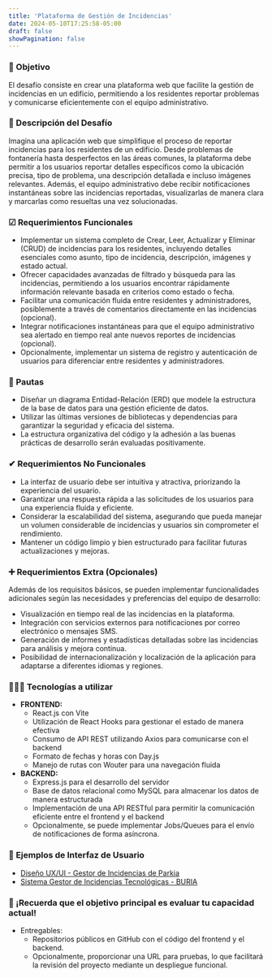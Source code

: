 ```yaml
---
title: 'Plataforma de Gestión de Incidencias'
date: 2024-05-10T17:25:58-05:00
draft: false
showPagination: false
---
```


### 🎯 Objetivo

El desafío consiste en crear una plataforma web que facilite la gestión de incidencias en un edificio, permitiendo a los residentes reportar problemas y comunicarse eficientemente con el equipo administrativo.

### 📃 Descripción del Desafío

Imagina una aplicación web que simplifique el proceso de reportar incidencias para los residentes de un edificio. Desde problemas de fontanería hasta desperfectos en las áreas comunes, la plataforma debe permitir a los usuarios reportar detalles específicos como la ubicación precisa, tipo de problema, una descripción detallada e incluso imágenes relevantes. Además, el equipo administrativo debe recibir notificaciones instantáneas sobre las incidencias reportadas, visualizarlas de manera clara y marcarlas como resueltas una vez solucionadas.

### ☑ Requerimientos Funcionales

- Implementar un sistema completo de Crear, Leer, Actualizar y Eliminar (CRUD) de incidencias para los residentes, incluyendo detalles esenciales como asunto, tipo de incidencia, descripción, imágenes y estado actual.
- Ofrecer capacidades avanzadas de filtrado y búsqueda para las incidencias, permitiendo a los usuarios encontrar rápidamente información relevante basada en criterios como estado o fecha.
- Facilitar una comunicación fluida entre residentes y administradores, posiblemente a través de comentarios directamente en las incidencias (opcional).
- Integrar notificaciones instantáneas para que el equipo administrativo sea alertado en tiempo real ante nuevos reportes de incidencias (opcional).
- Opcionalmente, implementar un sistema de registro y autenticación de usuarios para diferenciar entre residentes y administradores.

### 🧭 Pautas

- Diseñar un diagrama Entidad-Relación (ERD) que modele la estructura de la base de datos para una gestión eficiente de datos.
- Utilizar las últimas versiones de bibliotecas y dependencias para garantizar la seguridad y eficacia del sistema.
- La estructura organizativa del código y la adhesión a las buenas prácticas de desarrollo serán evaluadas positivamente.

### ✔ Requerimientos No Funcionales

- La interfaz de usuario debe ser intuitiva y atractiva, priorizando la experiencia del usuario.
- Garantizar una respuesta rápida a las solicitudes de los usuarios para una experiencia fluida y eficiente.
- Considerar la escalabilidad del sistema, asegurando que pueda manejar un volumen considerable de incidencias y usuarios sin comprometer el rendimiento.
- Mantener un código limpio y bien estructurado para facilitar futuras actualizaciones y mejoras.

### ➕ Requerimientos Extra (Opcionales)

Además de los requisitos básicos, se pueden implementar funcionalidades adicionales según las necesidades y preferencias del equipo de desarrollo:

- Visualización en tiempo real de las incidencias en la plataforma.
- Integración con servicios externos para notificaciones por correo electrónico o mensajes SMS.
- Generación de informes y estadísticas detalladas sobre las incidencias para análisis y mejora continua.
- Posibilidad de internacionalización y localización de la aplicación para adaptarse a diferentes idiomas y regiones.

### 👨🏻‍💻 Tecnologías a utilizar

- **FRONTEND:**
  - React.js con Vite
  - Utilización de React Hooks para gestionar el estado de manera efectiva
  - Consumo de API REST utilizando Axios para comunicarse con el backend
  - Formato de fechas y horas con Day.js
  - Manejo de rutas con Wouter para una navegación fluida
- **BACKEND:**
  - Express.js para el desarrollo del servidor
  - Base de datos relacional como MySQL para almacenar los datos de manera estructurada
  - Implementación de una API RESTful para permitir la comunicación eficiente entre el frontend y el backend
  - Opcionalmente, se puede implementar Jobs/Queues para el envío de notificaciones de forma asíncrona.

### 👀 Ejemplos de Interfaz de Usuario

- [Diseño UX/UI - Gestor de Incidencias de Parkia](https://www.behance.net/gallery/174430385/Diseno-UXUI-Gestor-de-incidencias-de-Parkia?tracking_source=search_projects%7Cincidencias+&l=0)
- [Sistema Gestor de Incidencias Tecnológicas - BURIA](https://www.behance.net/gallery/108156857/SISTEMA-GESTOR-DE-INCIDENCIAS-TECNOLOGICAS-BURIA?tracking_source=search_projects%7Cincidencias+&l=4)

### 🤗 ¡Recuerda que el objetivo principal es evaluar tu capacidad actual!

- Entregables:
  - Repositorios públicos en GitHub con el código del frontend y el backend.
  - Opcionalmente, proporcionar una URL para pruebas, lo que facilitará la revisión del proyecto mediante un despliegue funcional.
